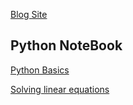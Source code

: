 
[Blog Site](https://www.nitendratech.com)

## Python NoteBook


[Python Basics](https://nitendragautam.github.io/python_notebooks/pythonBasics.html)


[Solving linear equations ](https://nitendragautam.github.io/python_notebooks/solve-linear-equations-with-python.html)


